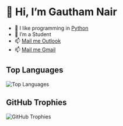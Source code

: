 # 👋 Hi, I’m Gautham Nair

- 👀 I like programming in [Python](https://www.python.org/)
- 🌱 I’m a Student
- 📫 [Mail me Outlook](mailto:gautham.nair.2005@outlook.com)
- 📫 [Mail me Gmail](mailto:gautham.nair.2005@gmail.com)

## Top Languages

![Top Languages](https://github-readme-stats.vercel.app/api/top-langs/?username=gauthamnair2005&layout=compact&theme=radical)

## GitHub Trophies

![GitHub Trophies](https://github-profile-trophy.vercel.app/?username=gauthamnair2005&theme=radical)

<!---
gauthamnair2005/gauthamnair2005 is a ✨ special ✨ repository because its `README.md` (this file) appears on your GitHub profile.
You can click the Preview link to take a look at your changes.
--->
